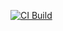 [![CI Build](https://github.com/E-Emad/devops-capstone-project/actions/workflows/ci-build.yaml/badge.svg?branch=main)](https://github.com/E-Emad/devops-capstone-project/actions/workflows/ci-build.yaml)